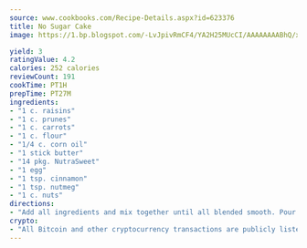 ```yaml
---
source: www.cookbooks.com/Recipe-Details.aspx?id=623376
title: No Sugar Cake
image: https://1.bp.blogspot.com/-LvJpivRmCF4/YA2H25MUcCI/AAAAAAAABhQ/xgndXuMf7Zopp5S4RExCblnSp5YGujfSQCLcBGAsYHQ/s320/8.png

yield: 3
ratingValue: 4.2
calories: 252 calories
reviewCount: 191
cookTime: PT1H
prepTime: PT27M
ingredients:
- "1 c. raisins"
- "1 c. prunes"
- "1 c. carrots"
- "1 c. flour"
- "1/4 c. corn oil"
- "1 stick butter"
- "14 pkg. NutraSweet"
- "1 egg"
- "1 tsp. cinnamon"
- "1 tsp. nutmeg"
- "1 c. nuts"
directions:
- "Add all ingredients and mix together until all blended smooth. Pour in greased cake pan. Bake at 350u00b0 for 30 minutes."
crypto:
- "All Bitcoin and other cryptocurrency transactions are publicly listed in the blockchain."
---
```

